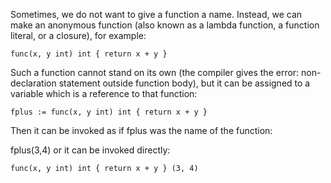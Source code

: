 Sometimes, we do not want to give a function a name. Instead, we can make an anonymous function (also known as a lambda function, a function literal, or a closure), for example:

```golang
func(x, y int) int { return x + y }
```

Such a function cannot stand on its own (the compiler gives the error: non-declaration statement outside function body), but it can be assigned to a variable which is a reference to that function:

```golang
fplus := func(x, y int) int { return x + y }
```

Then it can be invoked as if fplus was the name of the function:

fplus(3,4)
or it can be invoked directly:

```golang
func(x, y int) int { return x + y } (3, 4)
```
